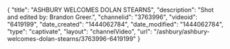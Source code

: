 {
    "title": "ASHBURY WELCOMES DOLAN STEARNS",
    "description": "Shot and edited by: Brandon Greer.",
    "channelid": "3763996",
    "videoid": "6419199",
    "date_created": "1444062784",
    "date_modified": "1444062784",
    "type": "captivate",
    "layout": "channelVideo",
    "url": "\/ashbury\/ashbury-welcomes-dolan-stearns\/3763996-6419199"
}